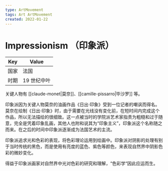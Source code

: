 ```yaml
---
type: ArtMovement
tags: Art ArtMovement
created: 2022-01-22
---
```


# Impressionism （印象派）

| Key  | Value       |
| ---- | ----------- |
| 国家 | 法国        |
| 时期 | 19 世纪中叶 |

关键人物有 [[claude-monet|莫奈]]、[[camille-pissarro|毕沙罗]] 等。

印象派因为关键人物莫奈的油画作品《日出·印象》受到一位记者的嘲讽而得名。莫奈在绘制《日出·印象》时，由于需要在光线没有变化前，在短时间内完成这个作品，所以无法描绘的很细致。这一点被当时的学院派艺术家指责为粗糙和过于随意，完全是凭着印象乱画，其他人也附和说其为“印象主义”，印象派这个名称随之而来。在之后的时间中印象派逐渐成为法国艺术的主流。

印象派追求光和色彩的表现，将色彩理论运用到绘画中。印象派对阴影的处理有别于当时传统的黑色，而是使用有亮度的蓝色、紫色等颜色，来表现自然界中阴影色彩的微妙变化。

得益于印象派画家对自然界中光对色彩的研究和理解，“色彩学“因此应运而生。
